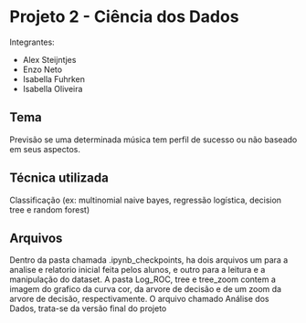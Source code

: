 # Projeto 2 - Ciência dos Dados

Integrantes: 
- Alex Steijntjes
- Enzo Neto
- Isabella Fuhrken
- Isabella Oliveira

## Tema 
Previsão se uma determinada música tem perfil de sucesso ou não baseado em seus aspectos.

## Técnica utilizada
Classificação (ex: multinomial naive bayes, regressão logística, decision tree e random forest)

## Arquivos
Dentro da pasta chamada .ipynb_checkpoints, ha dois arquivos um para a analise e relatorio inicial feita pelos alunos, e outro para a leitura e a manipulação do dataset.
A pasta Log_ROC, tree e tree_zoom contem a imagem do grafico da curva cor, da arvore de decisão e de um zoom da arvore de decisão, respectivamente.
O arquivo chamado Análise dos Dados, trata-se da versão final do projeto


